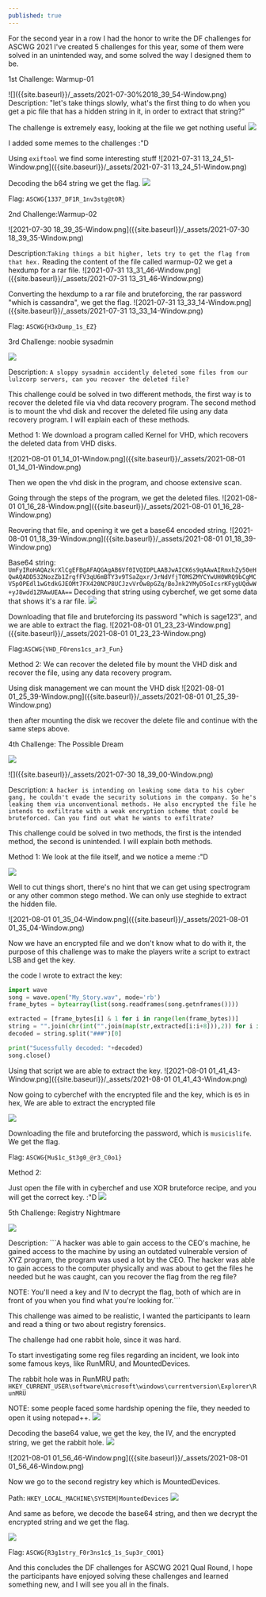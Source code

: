 ```yaml
---
published: true
---
```

For the second year in a row I had the honor to write the DF challenges for ASCWG 2021
 I've created 5 challenges for this year, some of them were solved in an unintended way, and some solved the way I designed them to be.
 
 <p>1st Challenge: Warmup-01</p>
 ![]({{site.baseurl}}/_assets/2021-07-30%2018_39_54-Window.png)
 Description: "let's take things slowly, what's the first thing to do when you get a pic file that has a hidden string in it, in order to extract that string?"
 
 The challenge is extremely easy, looking at the file we get nothing useful
 ![]({{site.baseurl}}/_assets/2021-07-30%2001_38_10-Window.png)

I added some memes to the challenges :"D

Using ```exiftool``` we find some interesting stuff
![2021-07-31 13_24_51-Window.png]({{site.baseurl}}/_assets/2021-07-31 13_24_51-Window.png)

Decoding the b64 string we get the flag.
![]({{site.baseurl}}/_assets/2021-07-31%2013_27_10-Window.png)

Flag: ```ASCWG{1337_DF1R_1nv3stg@t0R}```

<p>2nd Challenge:Warmup-02</p>
![2021-07-30 18_39_35-Window.png]({{site.baseurl}}/_assets/2021-07-30 18_39_35-Window.png)

Description:```Taking things a bit higher, lets try to get the flag from that hex.```
Reading the content of the file called warmup-02 we get a hexdump for a rar file. 
![2021-07-31 13_31_46-Window.png]({{site.baseurl}}/_assets/2021-07-31 13_31_46-Window.png)

Converting the hexdump to a rar file and bruteforcing, the rar password "which is cassandra", we get the flag. 
![2021-07-31 13_33_14-Window.png]({{site.baseurl}}/_assets/2021-07-31 13_33_14-Window.png)

Flag: ```ASCWG{H3xDump_1s_EZ}```

<p>3rd Challenge: noobie sysadmin</p>

![]({{site.baseurl}}/_assets/2021-07-30%2018_39_18-Window.png)

Description: ```A sloppy sysadmin accidently deleted some files from our lulzcorp servers, can you recover the deleted file?```

This challenge could be solved in two different methods, the first way is to recover the deleted file via vhd data recovery program. The second method is to mount the vhd disk and recover the deleted file using any data recovery program. I will explain each of these methods.

Method 1: We download a program called Kernel for VHD, which recovers the deleted data from VHD disks.

![2021-08-01 01_14_01-Window.png]({{site.baseurl}}/_assets/2021-08-01 01_14_01-Window.png)

Then we open the vhd disk in the program, and choose extensive scan. 

Going through the steps of the program, we get the deleted files. 
![2021-08-01 01_16_28-Window.png]({{site.baseurl}}/_assets/2021-08-01 01_16_28-Window.png)

Reovering that file, and opening it we get a base64 encoded string. 
![2021-08-01 01_18_39-Window.png]({{site.baseurl}}/_assets/2021-08-01 01_18_39-Window.png)

Base64 string: ```UmFyIRoHAQAzkrXlCgEFBgAFAQGAgAB6Vf0IVQIDPLAABJwAICK6s9qAAwAIRmxhZy50eHQwAQADD532NozZb1ZrgfFV3qU6mBTY3v9TSaZgxr/JrNdVfjTOMSZMYCYwUH0WRQ9bCgMCV5pOPEdl1wGtdkGJEOMt7FX420NCP8UCJzvVrOw8pGZq/BoJnk2YMyD5oIcsrKFygUQdwW+yJ8wdd1ZRAwUEAA==```
Decoding that string using cyberchef, we get some data that shows it's a rar file.
![]({{site.baseurl}}/assets/_2021-08-01%2001_21_02-Window.png)

Downloading that file and bruteforcing its password "which is sage123", and we are able to extract the flag.
![2021-08-01 01_23_23-Window.png]({{site.baseurl}}/_assets/2021-08-01 01_23_23-Window.png)

Flag:```ASCWG{VHD_F0rens1cs_ar3_Fun}```

Method 2: We can recover the deleted file by mount the VHD disk and recover the file, using any data recovery program.

Using disk management we can mount the VHD disk ![2021-08-01 01_25_39-Window.png]({{site.baseurl}}/_assets/2021-08-01 01_25_39-Window.png)

then after mounting the disk we recover the delete file and continue with the same steps above.

<p> 4th Challenge: The Possible Dream</p>

![]({{site.baseurl}}/_assets/2021-07-30%2018_39_00-Window.png)

![]({{site.baseurl}}/_assets/2021-07-30 18_39_00-Window.png)

Description: ```A hacker is intending on leaking some data to his cyber gang, he couldn't evade the security solutions in the company. So he's leaking them via unconventional methods. He also encrypted the file he intends to exfiltrate with a weak encryption scheme that could be bruteforced. Can you find out what he wants to exfiltrate?```

This challenge could be solved in two methods, the first is the intended method, the second is unintended. I will explain both methods. 

Method 1: 
We look at the file itself, and we notice a meme :"D

![]({{site.baseurl}}/_assets/2021-08-01%2001_29_49-Window.png)

Well to cut things short, there's no hint that we can get using spectrogram or any other common stego method. We can only use steghide to extract the hidden file.

![2021-08-01 01_35_04-Window.png]({{site.baseurl}}/_assets/2021-08-01 01_35_04-Window.png)

Now we have an encrypted file and we don't know what to do with it, the purpose of this challenge was to make the players write a script to extract LSB and get the key. 

the code I wrote to extract the key: 

```python
import wave
song = wave.open("My_Story.wav", mode='rb')
frame_bytes = bytearray(list(song.readframes(song.getnframes())))

extracted = [frame_bytes[i] & 1 for i in range(len(frame_bytes))]
string = "".join(chr(int("".join(map(str,extracted[i:i+8])),2)) for i in range(0,len(extracted),8))
decoded = string.split("###")[0]

print("Sucessfully decoded: "+decoded)
song.close()
```
Using that script we are able to extract the key. 
![2021-08-01 01_41_43-Window.png]({{site.baseurl}}/_assets/2021-08-01 01_41_43-Window.png)

Now going to cyberchef with the encrypted file and the key, which is ```05``` in hex, We are able to extract the encrypted file

![]({{site.baseurl}}/_assets/2021-08-01%2001_44_38-Window.png)


Downloading the file and bruteforcing the password, which is ```musicislife```. We get the flag.

Flag: ```ASCWG{Mu$1c_$t3g0_@r3_C0o1}```

Method 2: 

Just open the file with in cyberchef and use XOR bruteforce recipe, and you will get the correct key. :"D
![]({{site.baseurl}}/_assets/2021-08-01%2001_46_52-Window.png)


<p>5th Challenge: Registry Nightmare</p>

![]({{site.baseurl}}/_assets/2021-07-30%2018_38_33-Window.png)

Description: ```A hacker was able to gain access to the CEO's machine, he gained access to the machine by using an outdated vulnerable version of XYZ program, the program was used a lot by the CEO. The hacker was able to gain access to the computer physically and was about to get the files he needed but he was caught, can you recover the flag from the reg file?

NOTE: You'll need a key and IV to decrypt the flag, both of which are in front of you when you find what you're looking for.```

This challenge was aimed to be realistic, I wanted the participants to learn and read a thing or two about registry forensics. 

The challenge had one rabbit hole, since it was hard. 

To start investigating some reg files regarding an incident, we look into some famous keys, like RunMRU, and MountedDevices. 

The rabbit hole was in RunMRU path: 
```HKEY_CURRENT_USER\software\microsoft\windows\currentversion\Explorer\RunMRU```

NOTE: some people faced some hardship opening the file, they needed to open it using notepad++.
![]({{site.baseurl}}/_assets/2021-08-01%2001_53_41-Window.png)

Decoding the base64 value, we get the key, the IV, and the encrypted string, we get the rabbit hole. 
![]({{site.baseurl}}/_assets/2021-08-01%2001_55_41-Window.png)

![2021-08-01 01_56_46-Window.png]({{site.baseurl}}/_assets/2021-08-01 01_56_46-Window.png)

Now we go to the second registry key which is MountedDevices. 

Path: ```HKEY_LOCAL_MACHINE\SYSTEM|MountedDevices```
![]({{site.baseurl}}/_assets/2021-08-01%2001_58_58-Window.png)

And same as before, we decode the base64 string, and then we decrypt the encrypted string and we get the flag.

![]({{site.baseurl}}/_assets/2021-08-01%2002_00_18-Window.png)

Flag: ```ASCWG{R3g1stry_F0r3ns1c$_1s_Sup3r_C0O1}```

And this concludes the DF challenges for ASCWG 2021 Qual Round, I hope the participants have enjoyed solving these challenges and learned something new, and I will see you all in the finals.
